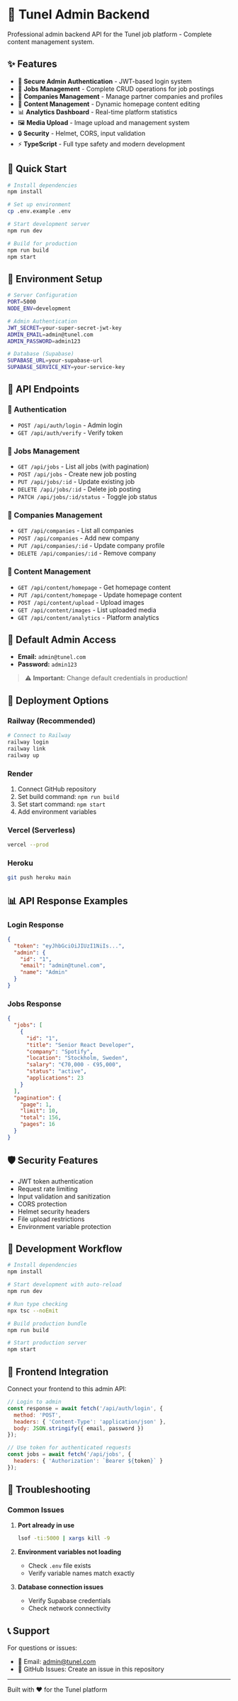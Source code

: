 # 🚀 Tunel Admin Backend

Professional admin backend API for the Tunel job platform - Complete content management system.

## ✨ Features

- 🔐 **Secure Admin Authentication** - JWT-based login system
- 💼 **Jobs Management** - Complete CRUD operations for job postings
- 🏢 **Companies Management** - Manage partner companies and profiles
- 📝 **Content Management** - Dynamic homepage content editing
- 📊 **Analytics Dashboard** - Real-time platform statistics
- 🖼️ **Media Upload** - Image upload and management system
- 🔒 **Security** - Helmet, CORS, input validation
- ⚡ **TypeScript** - Full type safety and modern development

## 🚀 Quick Start

```bash
# Install dependencies
npm install

# Set up environment
cp .env.example .env

# Start development server
npm run dev

# Build for production
npm run build
npm start
```

## 🔧 Environment Setup

```bash
# Server Configuration
PORT=5000
NODE_ENV=development

# Admin Authentication
JWT_SECRET=your-super-secret-jwt-key
ADMIN_EMAIL=admin@tunel.com
ADMIN_PASSWORD=admin123

# Database (Supabase)
SUPABASE_URL=your-supabase-url
SUPABASE_SERVICE_KEY=your-service-key
```

## 📡 API Endpoints

### 🔐 Authentication
- `POST /api/auth/login` - Admin login
- `GET /api/auth/verify` - Verify token

### 💼 Jobs Management
- `GET /api/jobs` - List all jobs (with pagination)
- `POST /api/jobs` - Create new job posting
- `PUT /api/jobs/:id` - Update existing job
- `DELETE /api/jobs/:id` - Delete job posting
- `PATCH /api/jobs/:id/status` - Toggle job status

### 🏢 Companies Management
- `GET /api/companies` - List all companies
- `POST /api/companies` - Add new company
- `PUT /api/companies/:id` - Update company profile
- `DELETE /api/companies/:id` - Remove company

### 📝 Content Management
- `GET /api/content/homepage` - Get homepage content
- `PUT /api/content/homepage` - Update homepage content
- `POST /api/content/upload` - Upload images
- `GET /api/content/images` - List uploaded media
- `GET /api/content/analytics` - Platform analytics

## 🔑 Default Admin Access

- **Email:** `admin@tunel.com`
- **Password:** `admin123`

> ⚠️ **Important:** Change default credentials in production!

## 🚁 Deployment Options

### Railway (Recommended)
```bash
# Connect to Railway
railway login
railway link
railway up
```

### Render
1. Connect GitHub repository
2. Set build command: `npm run build`
3. Set start command: `npm start`
4. Add environment variables

### Vercel (Serverless)
```bash
vercel --prod
```

### Heroku
```bash
git push heroku main
```

## 📊 API Response Examples

### Login Response
```json
{
  "token": "eyJhbGciOiJIUzI1NiIs...",
  "admin": {
    "id": "1",
    "email": "admin@tunel.com",
    "name": "Admin"
  }
}
```

### Jobs Response
```json
{
  "jobs": [
    {
      "id": "1",
      "title": "Senior React Developer",
      "company": "Spotify",
      "location": "Stockholm, Sweden",
      "salary": "€70,000 - €95,000",
      "status": "active",
      "applications": 23
    }
  ],
  "pagination": {
    "page": 1,
    "limit": 10,
    "total": 156,
    "pages": 16
  }
}
```

## 🛡️ Security Features

- JWT token authentication
- Request rate limiting
- Input validation and sanitization
- CORS protection
- Helmet security headers
- File upload restrictions
- Environment variable protection

## 🔄 Development Workflow

```bash
# Install dependencies
npm install

# Start development with auto-reload
npm run dev

# Run type checking
npx tsc --noEmit

# Build production bundle
npm run build

# Start production server
npm start
```

## 📱 Frontend Integration

Connect your frontend to this admin API:

```javascript
// Login to admin
const response = await fetch('/api/auth/login', {
  method: 'POST',
  headers: { 'Content-Type': 'application/json' },
  body: JSON.stringify({ email, password })
});

// Use token for authenticated requests
const jobs = await fetch('/api/jobs', {
  headers: { 'Authorization': `Bearer ${token}` }
});
```

## 🐛 Troubleshooting

### Common Issues

1. **Port already in use**
   ```bash
   lsof -ti:5000 | xargs kill -9
   ```

2. **Environment variables not loading**
   - Check `.env` file exists
   - Verify variable names match exactly

3. **Database connection issues**
   - Verify Supabase credentials
   - Check network connectivity

## 📞 Support

For questions or issues:
- 📧 Email: admin@tunel.com
- 💬 GitHub Issues: Create an issue in this repository

---

Built with ❤️ for the Tunel platform